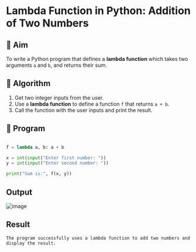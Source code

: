 # Lambda Function in Python: Addition of Two Numbers

## 🎯 Aim
To write a Python program that defines a **lambda function** which takes two arguments `a` and `b`, and returns their sum.

## 🧠 Algorithm
1. Get two integer inputs from the user.
2. Use a **lambda function** to define a function `f` that returns `a + b`.
3. Call the function with the user inputs and print the result.

## 🧾 Program
```python

f = lambda a, b: a + b

x = int(input("Enter first number: "))
y = int(input("Enter second number: "))

print("Sum is:", f(x, y))

```
## Output
![image](https://github.com/user-attachments/assets/ebd5beac-5f4f-4be7-beac-8e0f9dac5ec8)


## Result
```
The program successfully uses a lambda function to add two numbers and display the result.
